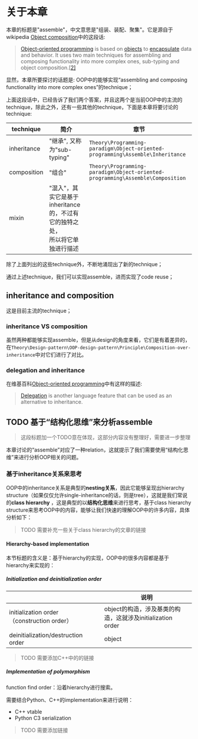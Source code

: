 # 关于本章

本章的标题是"assemble"，中文意思是"组装、装配、聚集"。它是源自于wikipedia [Object composition](https://en.wikipedia.org/wiki/Object_composition)中的这段话:

> [Object-oriented programming](https://en.wikipedia.org/wiki/Object-oriented_programming) is based on [objects](https://en.wikipedia.org/wiki/Object_(computer_science)) to [encapsulate](https://en.wikipedia.org/wiki/Encapsulation_(computer_programming)) data and behavior. It uses two main techniques for assembling and composing functionality into more complex ones, sub-typing and object composition.[[2\]](https://en.wikipedia.org/wiki/Object_composition#cite_note-2) 

显然，本章所要探讨的话题是: OOP中的能够实现“assembling and composing functionality into more complex ones”的technique；



上面这段话中，已经告诉了我们两个答案，并且这两个是当前OOP中的主流的technique，除此之外，还有一些其他的technique，下面是本章将要讨论的technique:

| technique   | 简介                                                         | 章节                                                         |
| ----------- | ------------------------------------------------------------ | ------------------------------------------------------------ |
| inheritance | "继承", 又称为"sub-typing"                                   | `Theory\Programming-paradigm\Object-oriented-programming\Assemble\Inheritance` |
| composition | "组合"                                                       | `Theory\Programming-paradigm\Object-oriented-programming\Assemble\Composition` |
| mixin       | "混入"，其实它是基于inheritance的，不过有它的独特之处，<br>所以将它单独进行描述 |                                                              |

除了上面列出的这些technique外，不断地涌现出了新的technique；

通过上述technique，我们可以实现assemble，进而实现了code reuse；

## inheritance and composition

这是目前主流的technique；

### inheritance VS composition

虽然两种都能够实现assemble，但是从design的角度来看，它们是有着差异的，在`Theory\Design-pattern\OOP-design-pattern\Principle\Composition-over-inheritance`中对它们进行了对比。



### delegation and inheritance

在维基百科[Object-oriented programming](https://en.wikipedia.org/wiki/Object-oriented_programming)中有这样的描述: 

> [Delegation](https://en.wikipedia.org/wiki/Delegation_(programming)) is another language feature that can be used as an alternative to inheritance.
>





## TODO 基于“结构化思维”来分析assemble

> 这段标题加一个TODO意在体现，这部分内容没有整理好，需要进一步整理

本章讨论的“assemble”对应了一种relation，这就提示了我们需要使用“结构化思维”来进行分析OOP相关的问题。

### 基于inheritance关系来思考

OOP中的inheritance关系是典型的**nesting关系**，因此它能够呈现出hierarchy structure（如果仅仅允许single-inheritance的话，则是tree），这就是我们常说的**class hierarchy** ，这是典型的以**结构化思维**来进行思考，基于class hierarchy structure来思考OOP中的内容，能够让我们快速的理解OOP中的许多内容，具体分析如下：

> TODO 需要补充一些关于class hierarchy的文章的链接



#### Hierarchy-based implementation

本节标题的含义是：基于hierarchy的实现，OOP中的很多内容都是基于hierarchy来实现的：

##### Initialization  and deinitialization  order

|                                            | 说明                                                       |
| ------------------------------------------ | ---------------------------------------------------------- |
| initialization order（construction order） | object的构造，涉及基类的构造，这就涉及initialization order |
| deinitialization/destruction order         | object                                                     |

> TODO 需要添加C++中的的链接



##### Implementation of polymorphism

function find order：沿着hierarchy进行搜索。

需要结合Python、C++的implementation来进行说明：

- C++ vtable
- Python C3 serialization

> TODO 需要添加链接